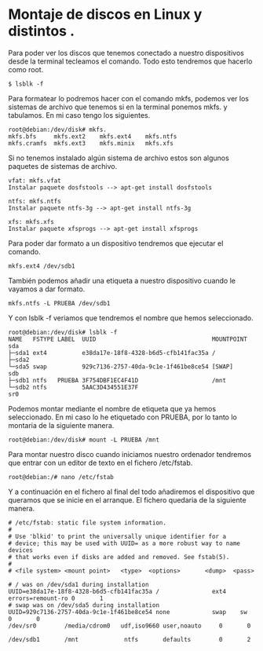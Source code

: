# Montaje de discos en Linux y distintos .

Para poder ver los discos que tenemos conectado a nuestro dispositivos desde la terminal tecleamos el comando. Todo esto tendremos que hacerlo como root.

~~~
$ lsblk -f
~~~

Para formatear lo podremos hacer con el comando mkfs, podemos ver los sistemas de archivo que tenemos si en la terminal ponemos mkfs. y tabulamos. En mi caso tengo los siguientes.

~~~
root@debian:/dev/disk# mkfs.
mkfs.bfs     mkfs.ext2    mkfs.ext4    mkfs.ntfs    
mkfs.cramfs  mkfs.ext3    mkfs.minix   mkfs.xfs 
~~~

Si no tenemos instalado algún sistema de archivo estos son algunos paquetes de sistemas de archivo.

~~~
vfat: mkfs.vfat
Instalar paquete dosfstools --> apt-get install dosfstools

ntfs: mkfs.ntfs 	
Instalar paquete ntfs-3g --> apt-get install ntfs-3g

xfs: mkfs.xfs 		
Instalar paquete xfsprogs --> apt-get install xfsprogs
~~~

Para poder dar formato a un dispositivo tendremos que ejecutar el comando.

~~~
mkfs.ext4 /dev/sdb1
~~~

También podemos añadir una etiqueta a nuestro dispositivo cuando le vayamos a dar formato.

~~~
mkfs.ntfs -L PRUEBA /dev/sdb1
~~~

Y con lsblk -f veriamos que tendremos el nombre que hemos seleccionado.

~~~
root@debian:/dev/disk# lsblk -f
NAME   FSTYPE LABEL  UUID                                 MOUNTPOINT
sda                                                       
├─sda1 ext4          e38da17e-18f8-4328-b6d5-cfb141fac35a /
├─sda2                                                    
└─sda5 swap          929c7136-2757-40da-9c1e-1f461be8ce54 [SWAP]
sdb                                                       
├─sdb1 ntfs   PRUEBA 3F754DBF1EC4F41D                     /mnt
└─sdb2 ntfs          5AAC3D434551E37F                     
sr0                                            
~~~

Podemos montar mediante el nombre de etiqueta que ya hemos seleccionado. En mi caso lo he etiquetado con PRUEBA, por lo tanto lo montaria de la siguiente manera.

~~~
root@debian:/dev/disk# mount -L PRUEBA /mnt
~~~

Para montar nuestro disco cuando iniciamos nuestro ordenador tendremos que entrar con un editor de texto en el fichero /etc/fstab.

~~~
root@debian:/# nano /etc/fstab
~~~

Y a continuación en el fichero al final del todo añadiremos el dispositivo que queramos que se inicie en el arranque. El fichero quedaria de la siguiente manera.

~~~
# /etc/fstab: static file system information.
#
# Use 'blkid' to print the universally unique identifier for a
# device; this may be used with UUID= as a more robust way to name devices
# that works even if disks are added and removed. See fstab(5).
#
# <file system> <mount point>   <type>  <options>       <dump>  <pass>

# / was on /dev/sda1 during installation
UUID=e38da17e-18f8-4328-b6d5-cfb141fac35a /               ext4    errors=remount-ro 0       1
# swap was on /dev/sda5 during installation
UUID=929c7136-2757-40da-9c1e-1f461be8ce54 none            swap    sw              0       0
/dev/sr0        /media/cdrom0   udf,iso9660 user,noauto     0       0

/dev/sdb1       /mnt 			 ntfs 		defaults		0		2 		
~~~

